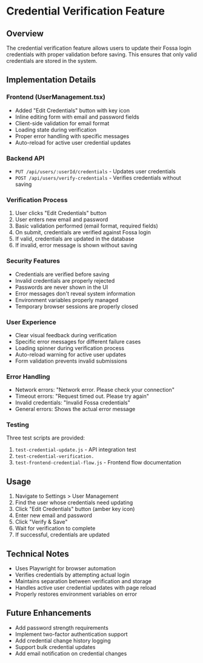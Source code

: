 # Credential Verification Feature

## Overview
The credential verification feature allows users to update their Fossa login credentials with proper validation before saving. This ensures that only valid credentials are stored in the system.

## Implementation Details

### Frontend (UserManagement.tsx)
- Added "Edit Credentials" button with key icon
- Inline editing form with email and password fields
- Client-side validation for email format
- Loading state during verification
- Proper error handling with specific messages
- Auto-reload for active user credential updates

### Backend API
- `PUT /api/users/:userId/credentials` - Updates user credentials
- `POST /api/users/verify-credentials` - Verifies credentials without saving

### Verification Process
1. User clicks "Edit Credentials" button
2. User enters new email and password
3. Basic validation performed (email format, required fields)
4. On submit, credentials are verified against Fossa login
5. If valid, credentials are updated in the database
6. If invalid, error message is shown without saving

### Security Features
- Credentials are verified before saving
- Invalid credentials are properly rejected
- Passwords are never shown in the UI
- Error messages don't reveal system information
- Environment variables properly managed
- Temporary browser sessions are properly closed

### User Experience
- Clear visual feedback during verification
- Specific error messages for different failure cases
- Loading spinner during verification process
- Auto-reload warning for active user updates
- Form validation prevents invalid submissions

### Error Handling
- Network errors: "Network error. Please check your connection"
- Timeout errors: "Request timed out. Please try again"
- Invalid credentials: "Invalid Fossa credentials"
- General errors: Shows the actual error message

### Testing
Three test scripts are provided:
1. `test-credential-update.js` - API integration test
2. `test-credential-verification.`
3. `test-frontend-credential-flow.js` - Frontend flow documentation

## Usage
1. Navigate to Settings > User Management
2. Find the user whose credentials need updating
3. Click "Edit Credentials" button (amber key icon)
4. Enter new email and password
5. Click "Verify & Save"
6. Wait for verification to complete
7. If successful, credentials are updated

## Technical Notes
- Uses Playwright for browser automation
- Verifies credentials by attempting actual login
- Maintains separation between verification and storage
- Handles active user credential updates with page reload
- Properly restores environment variables on error

## Future Enhancements
- Add password strength requirements
- Implement two-factor authentication support
- Add credential change history logging
- Support bulk credential updates
- Add email notification on credential changes